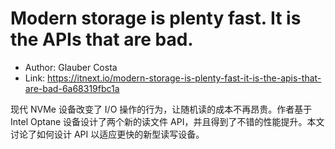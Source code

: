 # Modern storage is plenty fast. It is the APIs that are bad.

* Author: Glauber Costa
* Link: https://itnext.io/modern-storage-is-plenty-fast-it-is-the-apis-that-are-bad-6a68319fbc1a

现代 NVMe 设备改变了 I/O 操作的行为，让随机读的成本不再昂贵。作者基于 Intel Optane 设备设计了两个新的读文件 API，并且得到了不错的性能提升。本文讨论了如何设计 API 以适应更快的新型读写设备。
